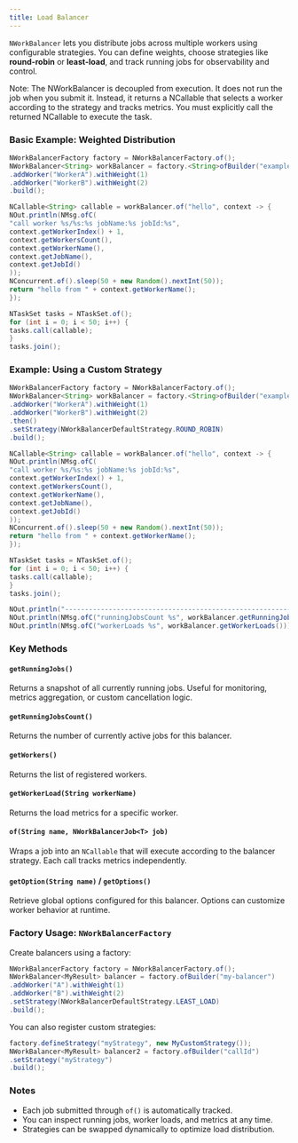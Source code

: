 ```yaml
---
title: Load Balancer
---
```


`NWorkBalancer` lets you distribute jobs across multiple workers using configurable strategies. You can define weights, choose strategies like **round-robin** or **least-load**, and track running jobs for observability and control.


Note: The NWorkBalancer is decoupled from execution. It does not run the job when you submit it. Instead, it returns a NCallable that selects a worker according to the strategy and tracks metrics. You must explicitly call the returned NCallable to execute the task.


### Basic Example: Weighted Distribution

```java
NWorkBalancerFactory factory = NWorkBalancerFactory.of();
NWorkBalancer<String> workBalancer = factory.<String>ofBuilder("example")
.addWorker("WorkerA").withWeight(1)
.addWorker("WorkerB").withWeight(2)
.build();

NCallable<String> callable = workBalancer.of("hello", context -> {
NOut.println(NMsg.ofC(
"call worker %s/%s:%s jobName:%s jobId:%s",
context.getWorkerIndex() + 1,
context.getWorkersCount(),
context.getWorkerName(),
context.getJobName(),
context.getJobId()
));
NConcurrent.of().sleep(50 + new Random().nextInt(50));
return "hello from " + context.getWorkerName();
});

NTaskSet tasks = NTaskSet.of();
for (int i = 0; i < 50; i++) {
tasks.call(callable);
}
tasks.join();
```

### Example: Using a Custom Strategy

```java
NWorkBalancerFactory factory = NWorkBalancerFactory.of();
NWorkBalancer<String> workBalancer = factory.<String>ofBuilder("example")
.addWorker("WorkerA").withWeight(1)
.addWorker("WorkerB").withWeight(2)
.then()
.setStrategy(NWorkBalancerDefaultStrategy.ROUND_ROBIN)
.build();

NCallable<String> callable = workBalancer.of("hello", context -> {
NOut.println(NMsg.ofC(
"call worker %s/%s:%s jobName:%s jobId:%s",
context.getWorkerIndex() + 1,
context.getWorkersCount(),
context.getWorkerName(),
context.getJobName(),
context.getJobId()
));
NConcurrent.of().sleep(50 + new Random().nextInt(50));
return "hello from " + context.getWorkerName();
});

NTaskSet tasks = NTaskSet.of();
for (int i = 0; i < 50; i++) {
tasks.call(callable);
}
tasks.join();

NOut.println("-------------------------------------------------------------");
NOut.println(NMsg.ofC("runningJobsCount %s", workBalancer.getRunningJobsCount()));
NOut.println(NMsg.ofC("workerLoads %s", workBalancer.getWorkerLoads()));
```

### Key Methods

#### `getRunningJobs()`

Returns a snapshot of all currently running jobs. Useful for monitoring, metrics aggregation, or custom cancellation logic.

#### `getRunningJobsCount()`

Returns the number of currently active jobs for this balancer.

#### `getWorkers()`

Returns the list of registered workers.

#### `getWorkerLoad(String workerName)`

Returns the load metrics for a specific worker.

#### `of(String name, NWorkBalancerJob<T> job)`

Wraps a job into an `NCallable` that will execute according to the balancer strategy. Each call tracks metrics independently.

#### `getOption(String name)` / `getOptions()`

Retrieve global options configured for this balancer. Options can customize worker behavior at runtime.

### Factory Usage: `NWorkBalancerFactory`

Create balancers using a factory:

```java
NWorkBalancerFactory factory = NWorkBalancerFactory.of();
NWorkBalancer<MyResult> balancer = factory.ofBuilder("my-balancer")
.addWorker("A").withWeight(1)
.addWorker("B").withWeight(2)
.setStrategy(NWorkBalancerDefaultStrategy.LEAST_LOAD)
.build();
```

You can also register custom strategies:

```java
factory.defineStrategy("myStrategy", new MyCustomStrategy());
NWorkBalancer<MyResult> balancer2 = factory.ofBuilder("callId")
.setStrategy("myStrategy")
.build();
```

### Notes

* Each job submitted through `of()` is automatically tracked.
* You can inspect running jobs, worker loads, and metrics at any time.
* Strategies can be swapped dynamically to optimize load distribution.
